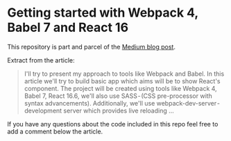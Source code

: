 # Getting started with Webpack 4, Babel 7 and React 16

This repository is part and parcel of the [Medium blog post](https://medium.com/crustlab/getting-started-with-webpack-4-babel-7-and-react-16-6fff27c7735e).

Extract from the article:

> I'll try to present my approach to tools like Webpack and Babel. In this article we'll try to build basic app which aims will be to show React's component. The project will be created using tools like Webpack 4, Babel 7, React 16.6, we'll also use SASS - (CSS pre-processor with syntax advancements). Additionally, we'll use webpack-dev-server - development server which provides live reloading ...



If you have any questions about the code included in this repo feel free to add a comment below the article.
